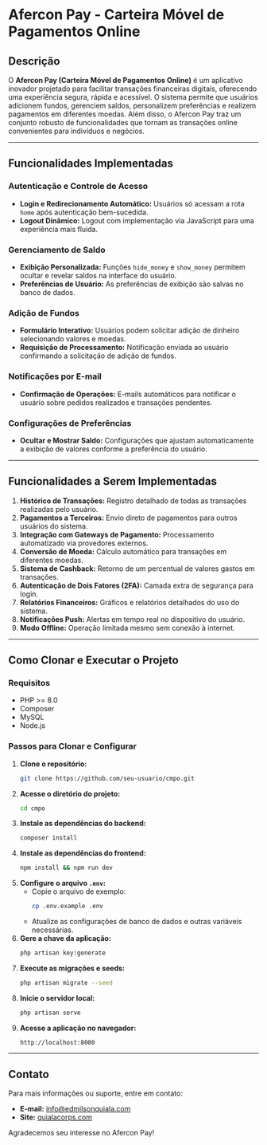 # Afercon Pay - Carteira Móvel de Pagamentos Online

## Descrição
O **Afercon Pay (Carteira Móvel de Pagamentos Online)** é um aplicativo inovador projetado para facilitar transações financeiras digitais, oferecendo uma experiência segura, rápida e acessível. O sistema permite que usuários adicionem fundos, gerenciem saldos, personalizem preferências e realizem pagamentos em diferentes moedas. Além disso, o Afercon Pay traz um conjunto robusto de funcionalidades que tornam as transações online convenientes para indivíduos e negócios.

---

## Funcionalidades Implementadas

### Autenticação e Controle de Acesso
- **Login e Redirecionamento Automático:** Usuários só acessam a rota `home` após autenticação bem-sucedida.
- **Logout Dinâmico:** Logout com implementação via JavaScript para uma experiência mais fluida.

### Gerenciamento de Saldo
- **Exibição Personalizada:** Funções `hide_money` e `show_money` permitem ocultar e revelar saldos na interface do usuário.
- **Preferências de Usuário:** As preferências de exibição são salvas no banco de dados.

### Adição de Fundos
- **Formulário Interativo:** Usuários podem solicitar adição de dinheiro selecionando valores e moedas.
- **Requisição de Processamento:** Notificação enviada ao usuário confirmando a solicitação de adição de fundos.

### Notificações por E-mail
- **Confirmação de Operações:** E-mails automáticos para notificar o usuário sobre pedidos realizados e transações pendentes.

### Configurações de Preferências
- **Ocultar e Mostrar Saldo:** Configurações que ajustam automaticamente a exibição de valores conforme a preferência do usuário.

---

## Funcionalidades a Serem Implementadas

1. **Histórico de Transações:** Registro detalhado de todas as transações realizadas pelo usuário.
2. **Pagamentos a Terceiros:** Envio direto de pagamentos para outros usuários do sistema.
3. **Integração com Gateways de Pagamento:** Processamento automatizado via provedores externos.
4. **Conversão de Moeda:** Cálculo automático para transações em diferentes moedas.
5. **Sistema de Cashback:** Retorno de um percentual de valores gastos em transações.
6. **Autenticação de Dois Fatores (2FA):** Camada extra de segurança para login.
7. **Relatórios Financeiros:** Gráficos e relatórios detalhados do uso do sistema.
8. **Notificações Push:** Alertas em tempo real no dispositivo do usuário.
9. **Modo Offline:** Operação limitada mesmo sem conexão à internet.

---

## Como Clonar e Executar o Projeto

### Requisitos
- PHP >= 8.0
- Composer
- MySQL
- Node.js

### Passos para Clonar e Configurar

1. **Clone o repositório:**
   ```bash
   git clone https://github.com/seu-usuario/cmpo.git
   ```
2. **Acesse o diretório do projeto:**
   ```bash
   cd cmpo
   ```
3. **Instale as dependências do backend:**
   ```bash
   composer install
   ```
4. **Instale as dependências do frontend:**
   ```bash
   npm install && npm run dev
   ```
5. **Configure o arquivo `.env`:**
   - Copie o arquivo de exemplo:
     ```bash
     cp .env.example .env
     ```
   - Atualize as configurações de banco de dados e outras variáveis necessárias.
6. **Gere a chave da aplicação:**
   ```bash
   php artisan key:generate
   ```
7. **Execute as migrações e seeds:**
   ```bash
   php artisan migrate --seed
   ```
8. **Inicie o servidor local:**
   ```bash
   php artisan serve
   ```
9. **Acesse a aplicação no navegador:**
   ```
   http://localhost:8000
   ```

---

## Contato
Para mais informações ou suporte, entre em contato:
- **E-mail:** [info@edmilsonquiala.com](mailto:info@edmilsonquiala.com)
- **Site:** [quialacorps.com](https://quialacorps.com)

Agradecemos seu interesse no Afercon Pay!
